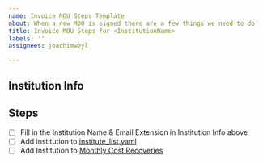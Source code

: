 ```yaml
---
name: Invoice MOU Steps Template
about: When a new MOU is signed there are a few things we need to do
title: Invoice MOU Steps for <InstitutionName>
labels: ''
assignees: joachimweyl

---
```


## Institution Info
<InstitutionName>
<InstitutionEmailExtension>

## Steps
- [ ] Fill in the Institution Name & Email Extension in Institution Info above
- [ ] Add institution to [institute_list.yaml](https://github.com/CCI-MOC/invoicing/blob/main/process_report/institute_list.yaml)
- [ ] Add Institution to [Monthly Cost Recoveries](https://docs.google.com/spreadsheets/d/1_iFUeDhAPuX8wP6uNzRLVHpz-irQzHRkZMXUV5cjNCQ/edit?usp=sharing)
